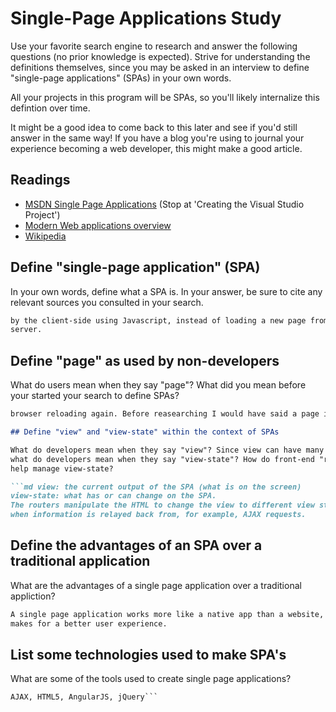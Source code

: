 # Single-Page Applications Study

Use your favorite search engine to research and answer the following questions
(no prior knowledge is expected). Strive for understanding the definitions
themselves, since you may be asked in an interview to define "single-page
applications" (SPAs) in your own words.

All your projects in this program will be SPAs, so you'll likely internalize
this defintion over time.

It might be a good idea to come back to this later and see if you'd still answer
in the same way! If you have a blog you're using to journal your experience
becoming a web developer, this might make a good article.

## Readings

-   [MSDN Single Page Applications](https://msdn.microsoft.com/en-us/magazine/dn463786.aspx) (Stop at 'Creating the Visual Studio Project')
-   [Modern Web applications overview](http://singlepageappbook.com/goal.html)
-   [Wikipedia](https://en.wikipedia.org/wiki/Single-page_application)

## Define "single-page application" (SPA)

In your own words, define what a SPA is. In your answer, be sure to cite any
relevant sources you consulted in your search.

```md A SPA is a single page application, where all of the updating is handled
by the client-side using Javascript, instead of loading a new page from the
server.

```

## Define "page" as used by non-developers

What do users mean when they say "page"? What did you mean before your started
your search to define SPAs?

```md a page is what can be seen in the browser screen without the
browser reloading again. Before reasearching I would have said a page is anything with a unique URL (www.blahblah.com/page.html) ```

## Define "view" and "view-state" within the context of SPAs

What do developers mean when they say "view"? Since view can have many meanings,
what do developers mean when they say "view-state"? How do front-end "routers"
help manage view-state?

```md view: the current output of the SPA (what is on the screen)
view-state: what has or can change on the SPA.
The routers manipulate the HTML to change the view to different view states
when information is relayed back from, for example, AJAX requests.

```

## Define the advantages of an SPA over a traditional application

What are the advantages of a single page application over a traditional appliction?

```md
A single page application works more like a native app than a website, which
makes for a better user experience.
```

## List some technologies used to make SPA's

What are some of the tools used to create single page applications?

```md
AJAX, HTML5, AngularJS, jQuery```
